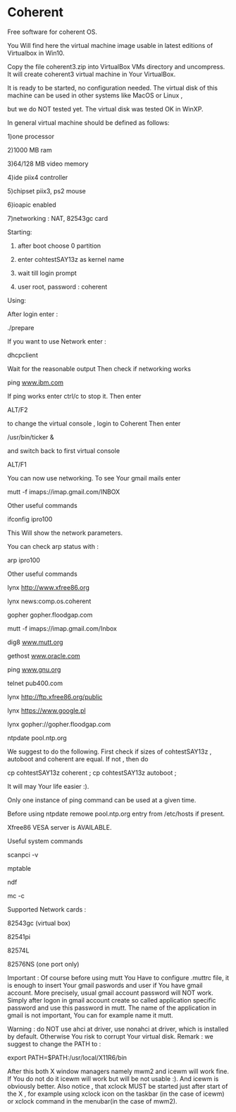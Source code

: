 # Coherent
Free software for coherent OS. 

You Will find here the virtual machine image usable 
in latest editions of Virtualbox in Win10. 

Copy the file coherent3.zip into VirtualBox VMs directory and uncompress. It will create coherent3 virtual machine in Your VirtualBox.

It is ready to be started, no configuration needed. The virtual disk of this machine can be used in other systems like MacOS or Linux ,

but we do NOT tested yet. The virtual disk was tested OK in WinXP.

In general virtual machine should be defined as follows:

1)one processor

2)1000 MB ram

3)64/128 MB video memory

4)ide piix4 controller

5)chipset piix3, ps2 mouse

6)ioapic enabled

7)networking : NAT, 82543gc card
 
Starting:

1) after boot choose 0 partition

2) enter cohtestSAY13z as kernel name  

3) wait till login prompt

4) user root, password : coherent

Using:

After login enter :

  ./prepare

If you want to use Network enter : 

  dhcpclient
  
Wait for the reasonable output
Then check if networking works

  ping www.ibm.com
  
If ping works enter ctrl/c to stop it.
Then enter

  ALT/F2
  
to change the virtual console , login to Coherent
Then enter

  /usr/bin/ticker &
  
and switch back to first virtual console
 
  ALT/F1
  
You can now use networking. 
To see Your gmail mails enter

  mutt -f imaps://imap.gmail.com/INBOX

Other useful commands 

  ifconfig ipro100

This Will show the network parameters. 

You can check arp status with :

  arp ipro100

Other useful commands

  lynx http://www.xfree86.org 

  lynx news:comp.os.coherent 

  gopher gopher.floodgap.com 

  mutt -f imaps://imap.gmail.com/Inbox 

  dig8 www.mutt.org 

  gethost www.oracle.com 

  ping www.gnu.org 

  telnet pub400.com 

  lynx http://ftp.xfree86.org/public 

  lynx https://www.google.pl
  
  lynx gopher://gopher.floodgap.com
  
  ntpdate pool.ntp.org
  
We suggest to do the following. First check if sizes of cohtestSAY13z , autoboot and coherent are equal. If not , then do

   cp cohtestSAY13z coherent ;
   cp cohtestSAY13z autoboot ;
   
It will may Your life easier :).
  
Only one instance of ping command can be used at a given time.

Before using ntpdate remowe pool.ntp.org entry from /etc/hosts if present.

Xfree86 VESA server is AVAILABLE. 

Useful system commands

  scanpci -v 

  mptable  

  ndf 
  
  mc -c
  

Supported Network cards :

  82543gc (virtual box) 

  82541pi 

  82574L 

  82576NS (one port only) 
 


Important : Of course before using mutt You Have to configure
.muttrc file, it is enough to insert Your gmail paswords and user if You have gmail account. More precisely, usual gmail account password will NOT work.
Simply after logon in gmail account create so called application specific password and use this password in mutt. The name of the application in gmail is not important, You can for example name it mutt.

Warning : do NOT use ahci at driver, use nonahci at driver, which is installed by default. Otherwise You risk to corrupt Your virtual disk.
Remark : we suggest to change the PATH to :
  
  export PATH=$PATH:/usr/local/X11R6/bin
  
After this both X window managers namely mwm2 and icewm will work fine. If You do not do it icewm will work but will be not usable :). And icewm is obviously better. Also notice , that xclock MUST be started just after start of the X , for example using xclock icon on the taskbar (in the case of icewm) or xclock command in the menubar(in the case of mwm2).
   

